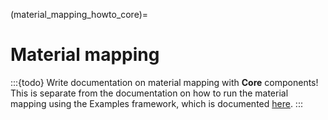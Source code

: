 (material_mapping_howto_core)=
# Material mapping

:::{todo}
Write documentation on material mapping with **Core** components!
This is separate from the documentation on how to run the material
mapping using the Examples framework, which is documented [here](#material_mapping_howto_examples).
:::
